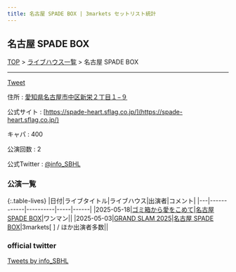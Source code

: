 ```yaml
---
title: 名古屋 SPADE BOX | 3markets セットリスト統計
---
```

## 名古屋 SPADE BOX

[TOP](/setlist/) > [ライブハウス一覧](livehouses.html) > 名古屋 SPADE BOX

___

<a href="https://twitter.com/share?ref_src=twsrc%5Etfw" data-text="3markets[ ]セットリスト > 名古屋 SPADE BOX" class="twitter-share-button" data-via="3markets" data-hashtags="3markets" data-related="3markets" data-show-count="false">Tweet</a>

住所
:    <a href="https://www.google.co.jp/maps/search/%E6%84%9B%E7%9F%A5%E7%9C%8C%E5%90%8D%E5%8F%A4%E5%B1%8B%E5%B8%82%E4%B8%AD%E5%8C%BA%E6%96%B0%E6%A0%84%EF%BC%92%E4%B8%81%E7%9B%AE%EF%BC%91%E2%88%92%EF%BC%99" rel="noopener noreferrer" target="_blank">愛知県名古屋市中区新栄２丁目１−９</a>

公式サイト
:    [https://spade-heart.sflag.co.jp/](https://spade-heart.sflag.co.jp/)

キャパ
:    400

公演回数
: 2


公式Twitter
: <a href="https://twitter.com/info_SBHL">@info_SBHL</a>


### 公演一覧

{:.table-lives}
|日付|ライブタイトル|ライブハウス|出演者|コメント|
|---|------------|----------|-----|------|
|<span class="nowrap">2025-05-18</span>|[ゴミ箱から愛をこめて](live200.html)|[名古屋 SPADE BOX](livehouse107.html)|ワンマン||
|<span class="nowrap">2025-05-03</span>|[GRAND SLAM 2025](live196.html)|[名古屋 SPADE BOX](livehouse107.html)|3markets[ ] / ほか出演者多数||




### official twitter

<a class="twitter-timeline" href="https://twitter.com/info_SBHL?ref_src=twsrc%5Etfw">Tweets by info_SBHL</a> <script async src="https://platform.twitter.com/widgets.js" charset="utf-8"></script>


<script async src="https://platform.twitter.com/widgets.js" charset="utf-8"></script>